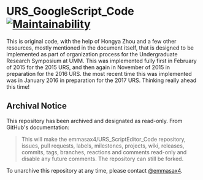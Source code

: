 # URS_GoogleScript_Code [![Maintainability](https://api.codeclimate.com/v1/badges/887c67c8d67e95d1842f/maintainability)](https://codeclimate.com/github/emmasax1/URS_ScriptEditor_Code/maintainability)

This is original code, with the help of Hongya Zhou and a few other resources, mostly mentioned in the document itself, that is designed to be implemented as part of organization process for the Undergraduate Research Symposium at UMM. This was implemented fully first in February of 2015 for the 2015 URS, and then again in November of 2015 in preparation for the 2016 URS. the most recent time this was implemented was in January 2016 in preparation for the 2017 URS. Thinking really ahead this time!

## Archival Notice

This repository has been archived and designated as read-only. From GitHub's documentation:

> This will make the emmasax4/URS_ScriptEditor_Code repository, issues, pull requests, labels, milestones, projects, wiki, releases, commits, tags, branches, reactions and comments read-only and disable any future comments. The repository can still be forked.

To unarchive this repository at any time, please contact [@emmasax4](mailto:emma.sax4@gmail.com).
